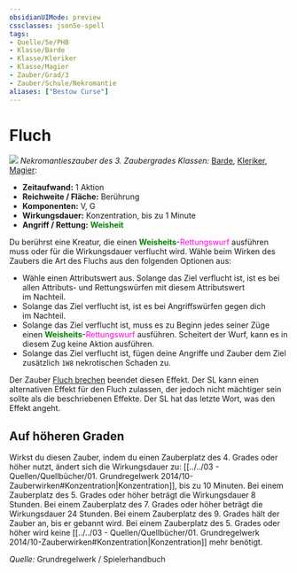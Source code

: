 ```yaml
---
obsidianUIMode: preview
cssclasses: json5e-spell
tags:
- Quelle/5e/PHB
- Klasse/Barde
- Klasse/Kleriker
- Klasse/Magier
- Zauber/Grad/3
- Zauber/Schule/Nekromantie
aliases: ["Bestow Curse"]
---
```

# Fluch
![](../../../99%20-%20Setup/Files/Bildersammlung/Symbolik/Nekromantiezauber.webp#token)
*Nekromantieszauber des 3. Zaubergrades*
*Klassen:* [Barde](../Klassen/Barde.md), [Kleriker](../Klassen/Kleriker.md), [Magier](../Klassen/Magier.md): 

- **Zeitaufwand:** 1 Aktion
- **Reichweite / Fläche:** Berührung
- **Komponenten:** V, G
- **Wirkungsdauer:** Konzentration, bis zu 1 Minute
- **Angriff / Rettung:** <font color="green">**Weisheit**</font>

Du berührst eine Kreatur, die einen <font color="green">**Weisheits**</font>-<font color="#FF00E0">Rettungswurf</font> ausführen muss oder für die Wirkungsdauer verflucht wird. Wähle beim Wirken des Zaubers die Art des Fluchs aus den folgenden Optionen aus:

- Wähle einen Attributswert aus. Solange das Ziel verflucht ist, ist es bei allen Attributs- und Rettungswürfen mit diesem Attributswert im Nachteil.
- Solange das Ziel verflucht ist, ist es bei Angriffswürfen gegen dich im Nachteil.
- Solange das Ziel verflucht ist, muss es zu Beginn jedes seiner Züge einen <font color="green">**Weisheits**</font>-<font color="#FF00E0">Rettungswurf</font> ausführen. Scheitert der Wurf, kann es in diesem Zug keine Aktion ausführen. 
- Solange das Ziel verflucht ist, fügen deine Angriffe und Zauber dem Ziel zusätzlich `1W8` nekrotischen Schaden zu.

Der Zauber [Fluch brechen](Fluch%20brechen.md) beendet diesen Effekt. Der SL kann einen alternativen Effekt für den Fluch zulassen, der jedoch nicht mächtiger sein sollte als die beschriebenen Effekte. Der SL hat das letzte Wort, was den Effekt angeht.

## Auf höheren Graden 

Wirkst du diesen Zauber, indem du einen Zauberplatz des 4. Grades oder höher nutzt, ändert sich die Wirkungsdauer zu: [[../../03 - Quellen/Quellbücher/01. Grundregelwerk 2014/10-Zauberwirken#Konzentration|Konzentration]], bis zu 10 Minuten. Bei einem Zauberplatz des 5. Grades oder höher beträgt die Wirkungsdauer 8 Stunden. Bei einem Zauberplatz des 7. Grades oder höher beträgt die Wirkungsdauer 24 Stunden. Bei einem Zauberplatz des 9. Grades hält der Zauber an, bis er gebannt wird. Bei einem Zauberplatz des 5. Grades oder höher wird keine [[../../03 - Quellen/Quellbücher/01. Grundregelwerk 2014/10-Zauberwirken#Konzentration|Konzentration]] mehr benötigt.

 *Quelle:* Grundregelwerk / Spielerhandbuch